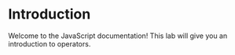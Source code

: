 # Introduction

Welcome to the JavaScript documentation! This lab will give you an introduction to operators.
